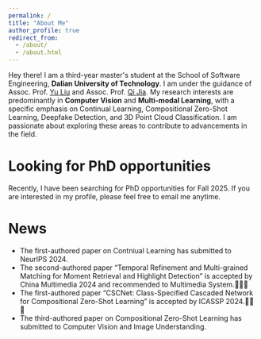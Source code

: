 ```yaml
---
permalink: /
title: "About Me"
author_profile: true
redirect_from: 
  - /about/
  - /about.html
---
```


Hey there! I am a third-year master's student at the School of Software Engineering, **Dalian University of Technology**. I am under the guidance of Assoc. Prof. [Yu Liu](https://liuyudut.github.io) and Assoc. Prof. [Qi Jia](http://faculty.dlut.edu.cn/guqi/zh_CN/index.htm). My research interests are predominantly in **Computer Vision** and **Multi-modal Learning**, with a specific emphasis on Continual Learning, Compositional Zero-Shot Learning, Deepfake Detection, and 3D Point Cloud Classification. I am passionate about exploring these areas to contribute to advancements in the field.

Looking for PhD opportunities
======
Recently, I have been searching for PhD opportunities for Fall 2025. If you are interested in my profile, please feel free to email me anytime.

News
======
* The first-authored paper on Contniual Learning has submitted to NeurIPS 2024.
* The second-authored paper “Temporal Refinement and Multi-grained Matching for Moment Retrieval and Highlight Detection” is accepted by China Multimedia 2024 and recommended to Multimedia System.🎉🎉🎉
* The first-authored paper “CSCNet: Class-Specified Cascaded Network for Compositional Zero-Shot Learning” is accepted by ICASSP 2024.🎉🎉🎉
* The third-authored paper on Compositional Zero-Shot Learning has submitted to Computer Vision and Image Understanding.
